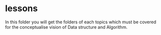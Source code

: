 # lessons
In this folder you will get the folders of each topics which must be covered for the conceptualise vision of Data structure and Algorithm.